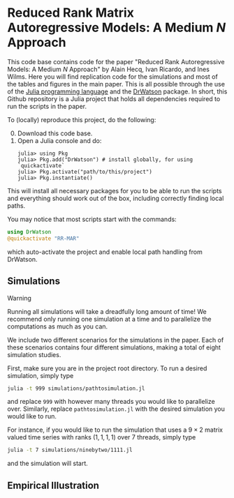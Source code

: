 # Reduced Rank Matrix Autoregressive Models: A Medium $N$ Approach

This code base contains code for the paper "Reduced Rank Autoregressive Models: A Medium $N$ Approach" by Alain Hecq, Ivan Ricardo, and Ines Wilms.
Here you will find replication code for the simulations and most of the tables and figures in the main paper.
This is all possible through the use of the [Julia programming language](https://julialang.org/) and the [DrWatson](https://juliadynamics.github.io/DrWatson.jl/stable/) package.
In short, this Github repository is a Julia project that holds all dependencies required to run the scripts in the paper.

To (locally) reproduce this project, do the following:

0. Download this code base.
1. Open a Julia console and do:
   ```
   julia> using Pkg
   julia> Pkg.add("DrWatson") # install globally, for using `quickactivate`
   julia> Pkg.activate("path/to/this/project")
   julia> Pkg.instantiate()
   ```

This will install all necessary packages for you to be able to run the scripts and
everything should work out of the box, including correctly finding local paths.

You may notice that most scripts start with the commands:
```julia
using DrWatson
@quickactivate "RR-MAR"
```
which auto-activate the project and enable local path handling from DrWatson.

## Simulations
> [!WARNING]  
> Running all simulations will take a dreadfully long amount of time!
> We recommend only running one simulation at a time and to parallelize the computations as much as you can.

We include two different scenarios for the simulations in the paper.
Each of these scenarios contains four different simulations, making a total of eight simulation studies.

First, make sure you are in the project root directory.
To run a desired simulation, simply type 
```bash
julia -t 999 simulations/pathtosimulation.jl
```
and replace `999` with however many threads you would like to parallelize over.
Similarly, replace `pathtosimulation.jl` with the desired simulation you would like to run.

For instance, if you would like to run the simulation that uses a $9 \times 2$ matrix valued time series with ranks $(1,1,1,1)$ over 7 threads, simply type
```bash
julia -t 7 simulations/ninebytwo/1111.jl
```
and the simulation will start.

## Empirical Illustration

